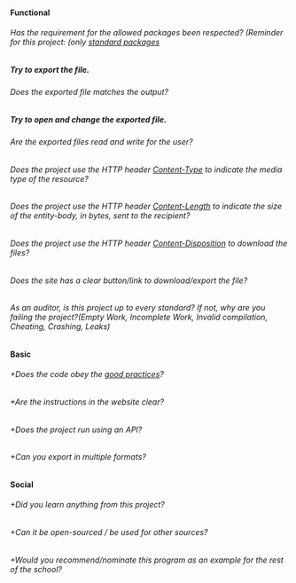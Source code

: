 #### Functional

###### Has the requirement for the allowed packages been respected? (Reminder for this project: (only [standard packages](https://golang.org/pkg/)

##### Try to export the file.

###### Does the exported file matches the output?

##### Try to open and change the exported file.

###### Are the exported files read and write for the user?

###### Does the project use the HTTP header [Content-Type](https://developer.mozilla.org/en-US/docs/Web/HTTP/Headers/Content-Type) to indicate the media type of the resource?

###### Does the project use the HTTP header [Content-Length](https://developer.mozilla.org/en-US/docs/Web/HTTP/Headers/Content-Length) to indicate the size of the entity-body, in bytes, sent to the recipient?

###### Does the project use the HTTP header [Content-Disposition](https://developer.mozilla.org/en-US/docs/Web/HTTP/Headers/Content-Disposition) to download the files?

###### Does the site has a clear button/link to download/export the file?

###### As an auditor, is this project up to every standard? If not, why are you failing the project?(Empty Work, Incomplete Work, Invalid compilation, Cheating, Crashing, Leaks)

#### Basic

###### +Does the code obey the [good practices](https://public.01-edu.org/subjects/good-practices/)?

###### +Are the instructions in the website clear?

###### +Does the project run using an API?

###### +Can you export in multiple formats?

#### Social

###### +Did you learn anything from this project?

###### +Can it be open-sourced / be used for other sources?

###### +Would you recommend/nominate this program as an example for the rest of the school?
